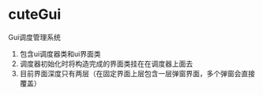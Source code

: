 # cuteGui
Gui调度管理系统
1. 包含ui调度器类和ui界面类
2. 调度器初始化时将构造完成的界面类挂在在调度器上面去
3. 目前界面深度只有两层（在固定界面上层包含一层弹窗界面，多个弹窗会直接覆盖）